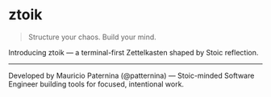 # ztoik

> Structure your chaos. Build your mind.

Introducing ztoik — a terminal-first Zettelkasten shaped by Stoic reflection.

---

Developed by Mauricio Paternina (@patternina) — Stoic-minded Software Engineer
building tools for focused, intentional work.
